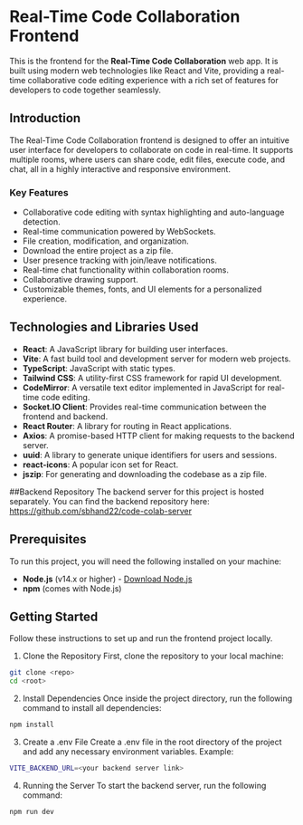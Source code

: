 # Real-Time Code Collaboration Frontend

This is the frontend for the **Real-Time Code Collaboration** web app. It is built using modern web technologies like React and Vite, providing a real-time collaborative code editing experience with a rich set of features for developers to code together seamlessly.

## Introduction

The Real-Time Code Collaboration frontend is designed to offer an intuitive user interface for developers to collaborate on code in real-time. It supports multiple rooms, where users can share code, edit files, execute code, and chat, all in a highly interactive and responsive environment.

### Key Features

- Collaborative code editing with syntax highlighting and auto-language detection.
- Real-time communication powered by WebSockets.
- File creation, modification, and organization.
- Download the entire project as a zip file.
- User presence tracking with join/leave notifications.
- Real-time chat functionality within collaboration rooms.
- Collaborative drawing support.
- Customizable themes, fonts, and UI elements for a personalized experience.

## Technologies and Libraries Used

- **React**: A JavaScript library for building user interfaces.
- **Vite**: A fast build tool and development server for modern web projects.
- **TypeScript**: JavaScript with static types.
- **Tailwind CSS**: A utility-first CSS framework for rapid UI development.
- **CodeMirror**: A versatile text editor implemented in JavaScript for real-time code editing.
- **Socket.IO Client**: Provides real-time communication between the frontend and backend.
- **React Router**: A library for routing in React applications.
- **Axios**: A promise-based HTTP client for making requests to the backend server.
- **uuid**: A library to generate unique identifiers for users and sessions.
- **react-icons**: A popular icon set for React.
- **jszip**: For generating and downloading the codebase as a zip file.


##Backend Repository
The backend server for this project is hosted separately. You can find the backend repository here:
https://github.com/sbhand22/code-colab-server

## Prerequisites

To run this project, you will need the following installed on your machine:

- **Node.js** (v14.x or higher) - [Download Node.js](https://nodejs.org/)
- **npm** (comes with Node.js)

## Getting Started

Follow these instructions to set up and run the frontend project locally.

1. Clone the Repository
First, clone the repository to your local machine:
```bash
git clone <repo>
cd <root>
```

2. Install Dependencies
Once inside the project directory, run the following command to install all dependencies:
```bash
npm install
```

3. Create a .env File
Create a .env file in the root directory of the project and add any necessary environment variables. Example:
```bash
VITE_BACKEND_URL=<your backend server link>
```

4. Running the Server
To start the backend server, run the following command:

```bash
npm run dev

```


